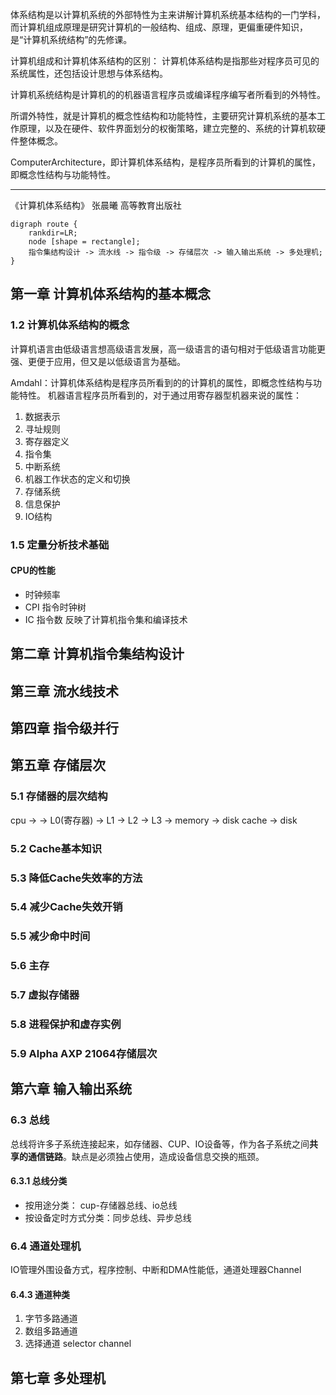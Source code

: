 体系结构是以计算机系统的外部特性为主来讲解计算机系统基本结构的一门学科，而计算机组成原理是研究计算机的一般结构、组成、原理，更偏重硬件知识，是“计算机系统结构”的先修课。

计算机组成和计算机体系结构的区别：
计算机体系结构是指那些对程序员可见的系统属性，还包括设计思想与体系结构。

计算机系统结构是计算机的的机器语言程序员或编译程序编写者所看到的外特性。

所谓外特性，就是计算机的概念性结构和功能特性，主要研究计算机系统的基本工作原理，以及在硬件、软件界面划分的权衡策略，建立完整的、系统的计算机软硬件整体概念。

ComputerArchitecture，即计算机体系结构，是程序员所看到的计算机的属性，即概念性结构与功能特性。

---

《计算机体系结构》 张晨曦 高等教育出版社

```graphviz
digraph route {
    rankdir=LR;
    node [shape = rectangle];
    指令集结构设计 -> 流水线 -> 指令级 -> 存储层次 -> 输入输出系统 -> 多处理机;
}
```

## 第一章 计算机体系结构的基本概念

### 1.2 计算机体系结构的概念
计算机语言由低级语言想高级语言发展，高一级语言的语句相对于低级语言功能更强、更便于应用，但又是以低级语言为基础。

Amdahl：计算机体系结构是程序员所看到的的计算机的属性，即概念性结构与功能特性。
机器语言程序员所看到的，对于通过用寄存器型机器来说的属性：
1. 数据表示
2. 寻址规则
3. 寄存器定义
4. 指令集
5. 中断系统
6. 机器工作状态的定义和切换
7. 存储系统
8. 信息保护
9. IO结构

### 1.5 定量分析技术基础
#### CPU的性能
* 时钟频率
* CPI 指令时钟树
* IC 指令数 反映了计算机指令集和编译技术

## 第二章 计算机指令集结构设计

## 第三章 流水线技术

## 第四章 指令级并行

## 第五章 存储层次
### 5.1 存储器的层次结构
cpu -> -> L0(寄存器) -> L1 -> L2 -> L3 -> memory -> disk cache -> disk
### 5.2 Cache基本知识
### 5.3 降低Cache失效率的方法
### 5.4 减少Cache失效开销
### 5.5 减少命中时间
### 5.6 主存
### 5.7 虚拟存储器
### 5.8 进程保护和虚存实例
### 5.9 Alpha AXP 21064存储层次

## 第六章 输入输出系统
### 6.3 总线
总线将许多子系统连接起来，如存储器、CUP、IO设备等，作为各子系统之间**共享的通信链路**。缺点是必须独占使用，造成设备信息交换的瓶颈。
#### 6.3.1 总线分类
* 按用途分类： cup-存储器总线、io总线
* 按设备定时方式分类：同步总线、异步总线
### 6.4 通道处理机
IO管理外围设备方式，程序控制、中断和DMA性能低，通道处理器Channel
#### 6.4.3 通道种类
1. 字节多路通道
2. 数组多路通道
3. 选择通道 selector channel
## 第七章 多处理机
